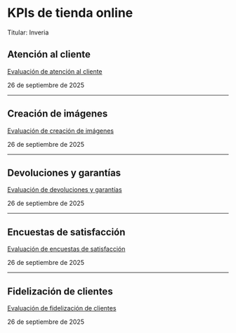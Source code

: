 # KPIs de tienda online

Titular: Inveria

## Atención al cliente

[Evaluación de atención al cliente](KPIs%20de%20tienda%20online%2026cef3cec2418057a225ca6428b1b2e7/Evaluaci%C3%B3n%20de%20atenci%C3%B3n%20al%20cliente%2026cef3cec24180fc9d37fda54b08821c.md)

26 de septiembre de 2025 

---

## Creación de imágenes

[Evaluación de creación de imágenes](KPIs%20de%20tienda%20online%2026cef3cec2418057a225ca6428b1b2e7/Evaluaci%C3%B3n%20de%20creaci%C3%B3n%20de%20im%C3%A1genes%2026cef3cec24180a8b114eabfd1905a4f.md)

26 de septiembre de 2025 

---

## Devoluciones y garantías

[Evaluación de devoluciones y garantías](KPIs%20de%20tienda%20online%2026cef3cec2418057a225ca6428b1b2e7/Evaluaci%C3%B3n%20de%20devoluciones%20y%20garant%C3%ADas%2026cef3cec24180ac87ebca389d86566b.md)

26 de septiembre de 2025 

---

## Encuestas de satisfacción

[Evaluación de encuestas de satisfacción](KPIs%20de%20tienda%20online%2026cef3cec2418057a225ca6428b1b2e7/Evaluaci%C3%B3n%20de%20encuestas%20de%20satisfacci%C3%B3n%2026cef3cec24180439f87cd7003ac90f4.md)

26 de septiembre de 2025 

---

## Fidelización de clientes

[Evaluación de fidelización de clientes](KPIs%20de%20tienda%20online%2026cef3cec2418057a225ca6428b1b2e7/Evaluaci%C3%B3n%20de%20fidelizaci%C3%B3n%20de%20clientes%2026cef3cec24180fdb614dc33c73a5f4e.md)

26 de septiembre de 2025